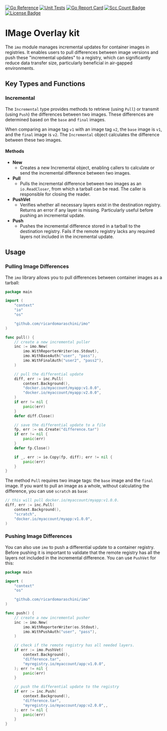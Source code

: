 [![Go Reference](https://pkg.go.dev/badge/github.com/ricardomaraschini/imo.svg)](https://pkg.go.dev/github.com/ricardomaraschini/imo)
[![Unit Tests](https://github.com/ricardomaraschini/imo/actions/workflows/tests-on-merge.yaml/badge.svg)](https://github.com/ricardomaraschini/imo/actions/workflows/tests-on-merge.yaml)
[![Go Report Card](https://goreportcard.com/badge/github.com/ricardomaraschini/imo)](https://goreportcard.com/report/github.com/ricardomaraschini/imo)
[![Scc Count Badge](https://sloc.xyz/github/ricardomaraschini/imo/)](https://github.com/ricardomaraschini/imo/)
[![License Badge](https://badgen.net/badge/license/Apache/blue?icon=git)](https://badgen.net/badge/license/Apache/blue?icon=git)

# IMage Overlay kit

The `imo` module manages incremental updates for container images in
registries. It enables users to pull differences between image versions and
push these "incremental updates" to a registry, which can significantly reduce
data transfer size, particularly beneficial in air-gapped environments.

## Key Types and Functions

### Incremental

The `Incremental` type provides methods to retrieve (using `Pull`) or transmit
(using `Push`) the differences between two images. These differences are
determined based on the `base` and `final` images.

When comparing an image tag `v1` with an image tag `v2`, the `base` image is
`v1`, and the `final` image is `v2`. The `Incremental` object calculates the
difference between these two images.

#### Methods

- **New**
  - Creates a new Incremental object, enabling callers to calculate or send the
    incremental difference between two images.
- **Pull**
  - Pulls the incremental difference between two images as an `io.ReadCloser`,
    from which a tarball can be read. The caller is responsible for closing the
    reader.
- **PushVet**
  - Verifies whether all necessary layers exist in the destination registry.
    Returns an error if any layer is missing. Particularly useful before
    pushing an incremental update.
- **Push**
  - Pushes the incremental difference stored in a tarball to the destination
    registry. Fails if the remote registry lacks any required layers not
    included in the incremental update.

## Usage

### Pulling Image Differences

The `imo` library allows you to pull differences between container images as a
tarball:

```go
package main

import (
	"context"
	"io"
	"os"

	"github.com/ricardomaraschini/imo"
)

func pull() {
	// create a new incremental puller
	inc := imo.New(
		imo.WithReporterWriter(os.Stdout),
		imo.WithBaseAuth("user", "pass"),
		imo.WithFinalAuth("user2", "pass2"),
	)

	// pull the differential update
	diff, err := inc.Pull(
		context.Background(),
		"docker.io/myaccount/myapp:v1.0.0",
		"docker.io/myaccount/myapp:v2.0.0",
	)
	if err != nil {
		panic(err)
	}
	defer diff.Close()

	// save the differential update to a file
	fp, err := os.Create("difference.tar")
	if err != nil {
		panic(err)
	}
	defer fp.Close()

	if _, err := io.Copy(fp, diff); err != nil {
		panic(err)
	}
}
```

The method `Pull` requires two image tags: the `base` image and the `final` image.
If you want to pull an image as a whole, without calculating the difference, you
can use `scratch` as `base`:

```go
// this will pull docker.io/myaccount/myapp:v1.0.0.
diff, err := inc.Pull(
	context.Background(),
	"scratch",
	"docker.io/myaccount/myapp:v1.0.0",
)
```

### Pushing Image Differences

You can also use `imo` to push a differential update to a container registry.
Before pushing it is important to validate that the remote registry has all the
layers not included in the incremental difference. You can use `PushVet` for
this:

```go
package main

import (
	"context"
	"os"

	"github.com/ricardomaraschini/imo"
)

func push() {
	// create a new incremental pusher
	inc := imo.New(
		imo.WithReporterWriter(os.Stdout),
		imo.WithPushAuth("user", "pass"),
	)

	// check if the remote registry has all needed layers.
	if err := imo.PushVet(
		context.Background(),
		"difference.tar",
		"myregistry.io/myaccount/app:v1.0.0",
	); err != nil {
		panic(err)
	}

	// push the differential update to the registry
	if err := inc.Push(
		context.Background(),
		"difference.tar",
		"myregistry.io/myaccount/app:v2.0.0",,
	); err != nil {
		panic(err)
	}
}
```
